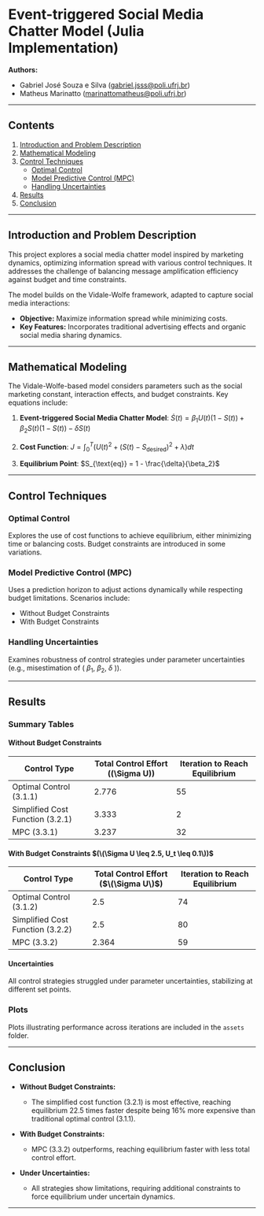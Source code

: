 # Event-triggered Social Media Chatter Model (Julia Implementation)

**Authors:**
- Gabriel José Souza e Silva ([gabriel.jsss@poli.ufrj.br](mailto:gabriel.jsss@poli.ufrj.br))
- Matheus Marinatto ([marinattomatheus@poli.ufrj.br](mailto:marinattomatheus@poli.ufrj.br))

---

## Contents
1. [Introduction and Problem Description](#introduction)
2. [Mathematical Modeling](#modeling)
3. [Control Techniques](#control-techniques)
   - [Optimal Control](#optimal-control)
   - [Model Predictive Control (MPC)](#mpc)
   - [Handling Uncertainties](#uncertainties)
4. [Results](#results)
5. [Conclusion](#conclusion)

---

## Introduction and Problem Description <a name="introduction"></a>

This project explores a social media chatter model inspired by marketing dynamics, optimizing information spread with various control techniques. It addresses the challenge of balancing message amplification efficiency against budget and time constraints. 

The model builds on the Vidale-Wolfe framework, adapted to capture social media interactions:

- **Objective:** Maximize information spread while minimizing costs.
- **Key Features:** Incorporates traditional advertising effects and organic social media sharing dynamics.

---

## Mathematical Modeling <a name="modeling"></a>

The Vidale-Wolfe-based model considers parameters such as the social marketing constant, interaction effects, and budget constraints. Key equations include:

1. **Event-triggered Social Media Chatter Model**: $\dot{S}(t) = \beta_1 U(t) (1 - S(t)) + \beta_2 S(t)(1 - S(t)) - \delta S(t)$

2. **Cost Function**: $J = \int_0^T \left( U(t)^2 + (S(t) - S_{\text{desired}})^2 + \lambda \right) dt$

3. **Equilibrium Point**: $S_{\text{eq}} = 1 - \frac{\delta}{\beta_2}$

---

## Control Techniques <a name="control-techniques"></a>

### Optimal Control <a name="optimal-control"></a>

Explores the use of cost functions to achieve equilibrium, either minimizing time or balancing costs. Budget constraints are introduced in some variations.

### Model Predictive Control (MPC) <a name="mpc"></a>

Uses a prediction horizon to adjust actions dynamically while respecting budget limitations. Scenarios include:
- Without Budget Constraints
- With Budget Constraints

### Handling Uncertainties <a name="uncertainties"></a>

Examines robustness of control strategies under parameter uncertainties (e.g., misestimation of \( $\beta_1$, $\beta_2$, $\delta$ \)).

---

## Results <a name="results"></a>

### Summary Tables

#### Without Budget Constraints
| Control Type | Total Control Effort (\(\Sigma U\)) | Iteration to Reach Equilibrium |
|--------------|--------------------------------------|--------------------------------|
| Optimal Control (3.1.1) | 2.776 | 55 |
| Simplified Cost Function (3.2.1) | 3.333 | 2 |
| MPC (3.3.1) | 3.237 | 32 |

#### With Budget Constraints $(\(\Sigma U \leq 2.5, U_t \leq 0.1\))$
| Control Type | Total Control Effort ($\(\Sigma U\)$) | Iteration to Reach Equilibrium |
|--------------|--------------------------------------|--------------------------------|
| Optimal Control (3.1.2) | 2.5 | 74 |
| Simplified Cost Function (3.2.2) | 2.5 | 80 |
| MPC (3.3.2) | 2.364 | 59 |

#### Uncertainties
All control strategies struggled under parameter uncertainties, stabilizing at different set points.

### Plots
Plots illustrating performance across iterations are included in the `assets` folder.

---

## Conclusion <a name="conclusion"></a>

- **Without Budget Constraints:**
  - The simplified cost function (3.2.1) is most effective, reaching equilibrium 22.5 times faster despite being 16% more expensive than traditional optimal control (3.1.1).

- **With Budget Constraints:**
  - MPC (3.3.2) outperforms, reaching equilibrium faster with less total control effort.

- **Under Uncertainties:**
  - All strategies show limitations, requiring additional constraints to force equilibrium under uncertain dynamics.

---

